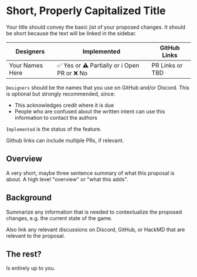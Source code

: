 # Short, Properly Capitalized Title

Your title should convey the basic jist of your proposed changes. It should be short because the text will be linked in the sidebar.

| Designers | Implemented | GitHub Links |
|---|---|---|
| Your Names Here | :white_check_mark: Yes or :warning: Partially or :information_source: Open PR or :x: No | PR Links or TBD |

`Designers` should be the names that you use on GitHub and/or Discord. This is optional but strongly recommended, since:

- This acknowledges credit where it is due
- People who are confused about the written intent can use this information to contact the authors

`Implemented` is the status of the feature.

Github links can include multiple PRs, if relevant.

## Overview

A very short, maybe three sentence summary of what this proposal is about. A high level "overview" or "what this adds".

## Background

Summarize any information that is needed to contextualize the proposed changes, e.g. the current state of the game.

Also link any relevant discussions on Discord, GitHub, or HackMD that are relevant to the proposal.

## The rest?

Is entirely up to you.
